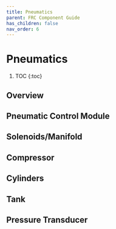 ```yaml
---
title: Pneumatics
parent: FRC Component Guide
has_children: false
nav_order: 6
---
```


# Pneumatics



 1. TOC
{:toc}

## Overview

## Pneumatic Control Module

## Solenoids/Manifold

## Compressor

## Cylinders

## Tank

## Pressure Transducer

